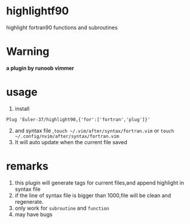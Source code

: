 # highlightf90
highlight fortran90 functions and subroutines

# Warning
**a plugin by runoob vimmer**

# usage
1. install
``` vim
Plug 'Euler-37/highlight90,{'for':['fortran','plug']}'
```
2. and syntax file ,`touch ~/.vim/after/syntax/fortran.vim` or `touch ~/.config/nvim/after/syntax/fortran.vim`
3. It will auto update when the current file saved

# remarks
1. this plugin will generate tags for current files,and append highlight in syntax file
2. if the line of syntax file is bigger than 1000,file will be clean and regenerate.
3. only work for `subroutine` and `function`
4. may have bugs
